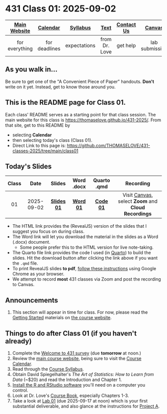 # 431 Class 01: 2025-09-02

[Main Website](https://thomaselove.github.io/431-2025/) | [Calendar](https://thomaselove.github.io/431-2025/calendar.html) | [Syllabus](https://thomaselove.github.io/431-syllabus-2025/) | [Text](https://thomaselove.github.io/431-book/) | [Contact Us](https://thomaselove.github.io/431-2025/contact.html) | [Canvas](https://canvas.case.edu) | [Data and Code](https://github.com/THOMASELOVE/431-data)
:-----------: | :--------------: | :----------: | :---------: | :-------------: | :-----------: | :------------:
for everything | for deadlines | expectations | from Dr. Love | get help | lab submission | for downloads

## As you walk in...

Be sure to get one of the "A Convenient Piece of Paper" handouts. **Don't** write on it yet. Instead, get to know those around you.

## This is the README page for Class 01.

Each class' README serves as a starting point for that class session.
The main website for this class is <https://thomaselove.github.io/431-2025/>. From that site, get to this README by

- selecting **Calendar**
- then selecting today's class (Class 01).
- Direct Link to this page is: <https://github.com/THOMASELOVE/431-classes-2025/tree/main/class01>

## Today's Slides

Class | Date | Slides | Word .docx | Quarto .qmd | Recording
:---: | :--------: | :------: | :------: | :------: | :-------------:
01 | 2025-09-02 | **[Slides 01](https://thomaselove.github.io/431-slides-2025/class01.html)** | **[Word 01](https://thomaselove.github.io/431-slides-2025/class01w.docx)** | **[Code 01](https://github.com/THOMASELOVE/431-slides-2025/blob/main/class01.qmd)** | Visit [Canvas](https://canvas.case.edu/), select **Zoom** and **Cloud Recordings**

- The HTML link provides the (RevealJS) version of the slides that I suggest you focus on during class.
- The Word link will let you download the material in the slides as a Word (.docx) document.
    - Some people prefer this to the HTML version for live note-taking.
- The Quarto file link provides the code I used (in [Quarto](https://quarto.org/)) to build the slides. Hit the download button after clicking the link above if you want the `.qmd` file.
- To print RevealJS slides **to pdf**, [follow these instructions](https://quarto.org/docs/presentations/revealjs/presenting.html#print-to-pdf) using Google Chrome as your browser.
- We attempt to record **most** 431 classes via Zoom and post the recording to Canvas.

## Announcements

1. This section will appear in time for class. For now, please read the [Getting Started](https://thomaselove.github.io/431-2025/#getting-started) materials on [the course website](https://thomaselove.github.io/431-2025/).

## Things to do after Class 01 (if you haven't already)

1. Complete the [Welcome to 431 survey](https://bit.ly/431-2025-welcome) (due **tomorrow** at noon.) 
2. Review the [main course website](https://thomaselove.github.io/431-2025/), being sure to visit the [Course Calendar](https://thomaselove.github.io/431-2025/calendar.html).
3. Read through the [Course Syllabus](https://thomaselove.github.io/431-syllabus-2025/).
4. Obtain David Spiegelhalter's *The Art of Statistics: How to Learn from Data* (~$20) and read the Introduction and Chapter 1.
5. [Install the R and RStudio software](https://thomaselove.github.io/431-2025/software.html) you'll need on a computer you control.
6. Look at Dr. Love's [Course Book](https://thomaselove.github.io/431-book/), especially Chapters 1-3.
7. Take a look at [Lab 01](https://github.com/THOMASELOVE/431-labs-2025/tree/main/lab1) (due 2025-09-17 at noon) which is your first substantial deliverable, and also glance at the instructions for [Project A](https://thomaselove.github.io/431-projectA-2025/).
